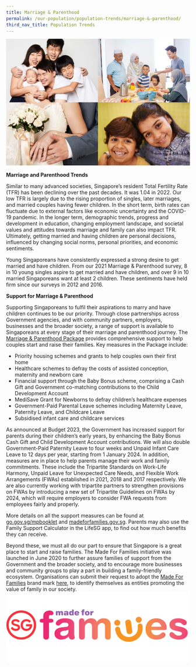 ```yaml
---
title: Marriage & Parenthood
permalink: /our-population/population-trends/marriage-&-parenthood/
third_nav_title: Population Trends
---
```

![Family collage](/images/stock-image-19.JPG)

**Marriage and Parenthood Trends**

Similar to many advanced societies, Singapore’s resident Total Fertility Rate (TFR) has been declining over the past decades. It was 1.04 in 2022. Our low TFR is largely due to the rising proportion of singles, later marriages, and married couples having fewer children. In the short term, birth rates can fluctuate due to external factors like economic uncertainty and the COVID-19 pandemic. In the longer term, demographic trends, progress and development in education, changing employment landscape, and societal values and attitudes towards marriage and family can also impact TFR. Ultimately, getting married and having children are personal decisions, influenced by changing social norms, personal priorities, and economic sentiments.

Young Singaporeans have consistently expressed a strong desire to get married and have children. From our 2021 Marriage & Parenthood survey, 8 in 10 young singles aspire to get married and have children, and over 9 in 10 married Singaporeans want at least 2 children. These sentiments have held firm since our surveys in 2012 and 2016.

**Support for Marriage & Parenthood**

Supporting Singaporeans to fulfil their aspirations to marry and have children continues to be our priority. Through close partnerships across Government agencies, and with community partners, employers, businesses and the broader society, a range of support is available to Singaporeans at every stage of their marriage and parenthood journey. The [Marriage & Parenthood Package](https://www.go.gov.sg/mpbooklet) provides comprehensive support to help couples start and raise their families. Key measures in the Package include:

*	Priority housing schemes and grants to help couples own their first home
*	Healthcare schemes to defray the costs of assisted conception, maternity and newborn care
*	Financial support through the Baby Bonus scheme, comprising a Cash Gift and Government co-matching contributions to the Child Development Account
* MediSave Grant for Newborns to defray children’s healthcare expenses
* Government-Paid Parental Leave schemes including Maternity Leave, Paternity Leave, and Childcare Leave 
* Subsidised infant care and childcare services

As announced at Budget 2023, the Government has increased support for parents during their children’s early years, by enhancing the Baby Bonus Cash Gift and Child Development Account contributions. We will also double Government-Paid Paternity Leave to four weeks and Unpaid Infant Care Leave to 12 days per year, starting from 1 January 2024. 
In addition, measures are in place to help parents manage their work and family commitments. These include the Tripartite Standards on Work-Life Harmony, Unpaid Leave for Unexpected Care Needs, and Flexible Work Arrangements (FWAs) established in 2021, 2018 and 2017 respectively. We are also currently working with tripartite partners to strengthen provisions on FWAs by introducing a new set of Tripartite Guidelines on FWAs by 2024, which will require employers to consider FWA requests from employees fairly and properly.

More details on all the support measures can be found at [go.gov.sg/mpbooklet](https://go.gov.sg/mpbooklet) and [madeforfamilies.gov.sg](https://www.madeforfamilies.gov.sg/). Parents may also use the Family Support Calculator in the LifeSG app, to find out how much benefits they can receive.

Beyond these, we must all do our part to ensure that Singapore is a great place to start and raise families. The Made For Families initiative was launched in June 2020 to further assure families of support from the Government and the broader society, and to encourage more businesses and community groups to play a part in building a family-friendly ecosystem. Organisations can submit their request to adopt the [Made For Families](https://www.madeforfamilies.gov.sg/) brand mark [here](https://www.madeforfamilies.gov.sg/about-us/made-for-families), to identify themselves as entities promoting the value of family in our society.
![Made For Families Brand Mark](/images/MFF%20New%20Logo%20Cropped.jpg)